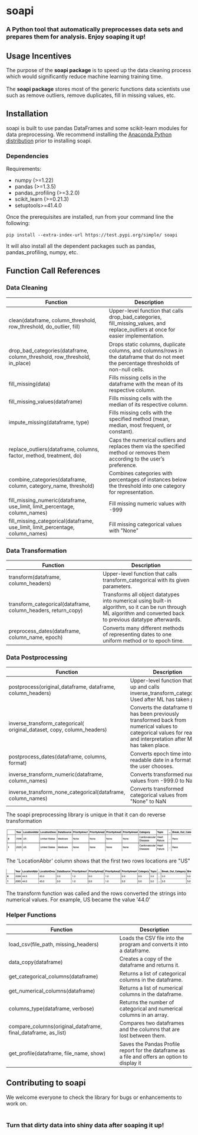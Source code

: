 # soapi
### A Python tool that automatically preprocesses data sets and prepares them for analysis. Enjoy soaping it up!<br>

## Usage Incentives

The purpose of the **soapi package** is to speed up the data cleaning process which would significantly reduce machine learning training time.  
<br>
The **soapi package** stores most of the generic functions data scientists use such as remove outliers, remove duplicates, fill in missing values, etc. 
<br>

## Installation
soapi is built to use pandas DataFrames and some scikit-learn modules for data preprocessing. We recommend installing the [Anaconda Python distribution](https://www.anaconda.com/products/distribution) prior to installing soapi. <br>

### Dependencies <br> 
Requirements: <br>
* numpy (>=1.22)
* pandas (>=1.3.5)
* pandas_profiling (>=3.2.0)
* scikit_learn (>=0.21.3)
* setuptools>=41.4.0


Once the prerequisites are installed, run from your command line the following:
<br >

``pip install --extra-index-url https://test.pypi.org/simple/ soapi``
<br >

It will also install all the dependent packages such as pandas, pandas_profiling, numpy, etc. <br>

## Function Call References

### Data Cleaning 

| Function        | Description      |
| ----------- | ------------ |
| clean(dataframe, column_threshold, row_threshold, do_outlier, fill)         | Upper-level function that calls drop_bad_categories, fill_missing_values, and replace_outliers at once for easier implementation.   |
| drop_bad_categories(dataframe, column_threshold, row_threshold, in_place) | Drops static columns, duplicate columns, and columns/rows in the dataframe that do not meet the percentage thresholds of non-null cells.  |
| fill_missing(data)                                                    | Fills missing cells in the dataframe with the mean of its respective column.  |
| fill_missing_values(dataframe)                                        | Fills missing cells with the median of its respective column.  |
| impute_missing(dataframe, type)                                       | Fills missing cells with the specified method (mean, median, most frequent, or constant).  |
| replace_outliers(dataframe, columns, factor, method, treatment, do)   | Caps the numerical outliers and replaces them via the specified method or removes them according to the user’s preference.  |
| combine_categories(dataframe, column, category_name, threshold)       | Combines categories with percentages of instances below the threshold into one category for representation.  |
| fill_missing_numeric(dataframe, use_limit, limit_percentage, column_names) | Fill missing numeric values with -999|
| fill_missing_categorical(dataframe, use_limit, limit_percentage, column_names) | Fill missing categorical values with "None"|

### Data Transformation 

| Function      | Description      |
| ----------- | ------------ |
| transform(dataframe, column_headers)                                  | Upper-level function that calls transform_categorical with its given parameters.  |
| transform_categorical(dataframe, column_headers, return_copy)         | Transforms all object datatypes into numerical using built-in algorithm, so it can be run through ML algorithm and converted back to previous datatype afterwards.  |
| preprocess_dates(dataframe, column_name, epoch)                          | Converts many different methods of representing dates to one uniform method or to epoch time.|

### Data Postprocessing 

| Function        | Description      |
| ----------- | ------------ |
| postprocess(original_dataframe, dataframe, column_headers)            | Upper-level function that sets up and calls inverse_transform_categorical. Used after ML has taken place  |
| inverse_transform_categorical( original_dataset, copy, column_headers)| Converts the dataframe that has been previously transformed back from numerical values to categorical values for reading and interpretation after ML has taken place.  |
| postprocess_dates(dataframe, columns, format)                               | Converts epoch time into a readable date in a format that the user chooses.|
| inverse_transform_numeric(dataframe, column_names) |     Converts transformed numeric values from -999.0 to NaN|
| inverse_transform_none_categorical(dataframe, column_names) |     Converts transformed categorical values from "None" to NaN|

    
The soapi preprocessing library is unique in that it can do reverse transformation

![outputDates](readme_pics/outputDates.png) <br>

The 'LocationAbbr' column shows that the first two rows locations are "US" <br>

![outputReverseDates](readme_pics/outputReverseDates.png) <br>

The transform function was called and the rows converted the strings into numerical values. For example, US became the value '44.0' <br>


### Helper Functions 

| Function        | Description      |
| ----------- | ------------ |
| load_csv(file_path, missing_headers)                                  | Loads the CSV file into the program and converts it into a dataframe.  |
| data_copy(dataframe)                                                  | Creates a copy of the dataframe and returns it.  |
| get_categorical_columns(dataframe)                                    | Returns a list of categorical columns in the dataframe.  |
| get_numerical_columns(dataframe)                                      | Returns a list of numerical columns in the dataframe.  |
| columns_type(dataframe, verbose)                                      | Returns the number of categorical and numerical columns in an array.  |
| compare_columns(original_dataframe, final_dataframe, as_list)         | Compares two dataframes and the columns that are lost between them.  |
| get_profile(dataframe, file_name, show)                               | Saves the Pandas Profile report for the dataframe as a file and offers an option to display it|


    
## Contributing to soapi <br>
We welcome everyone to check the library for bugs or enhancements to work on. 
<br>
<br>

### Turn that dirty data into shiny data after soaping it up! 
